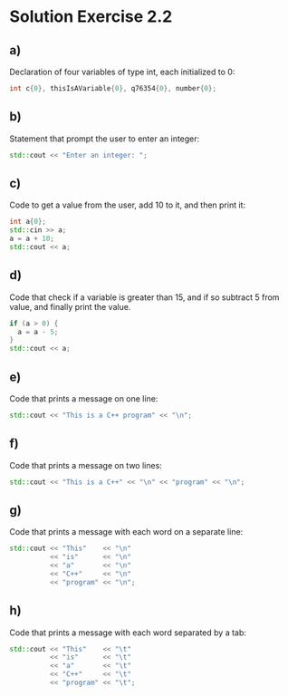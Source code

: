 # Solution Exercise 2.2

## a)

Declaration of four variables of type int, each initialized to 0:

```cpp
int c{0}, thisIsAVariable{0}, q76354{0}, number{0};
```

## b)

Statement that prompt the user to enter an integer:

```cpp
std::cout << "Enter an integer: ";
```

## c)

Code to get a value from the user, add 10 to it, and then print it:

```cpp
int a{0};
std::cin >> a;
a = a + 10;
std::cout << a;
```

## d)

Code that check if a variable is greater than 15, and if so subtract 5 from value, and finally print the value.

```cpp
if (a > 0) {
  a = a - 5;
}
std::cout << a;
```

## e)

Code that prints a message on one line:

```cpp
std::cout << "This is a C++ program" << "\n";
```

## f)

Code that prints a message on two lines:

```cpp
std::cout << "This is a C++" << "\n" << "program" << "\n";
```

## g)

Code that prints a message with each word on a separate line:

```cpp
std::cout << "This"    << "\n"
          << "is"      << "\n"
          << "a"       << "\n"
          << "C++"     << "\n"
          << "program" << "\n";
```

## h)

Code that prints a message with each word separated by a tab:

```cpp
std::cout << "This"    << "\t"
          << "is"      << "\t"
          << "a"       << "\t"
          << "C++"     << "\t"
          << "program" << "\t";
```
